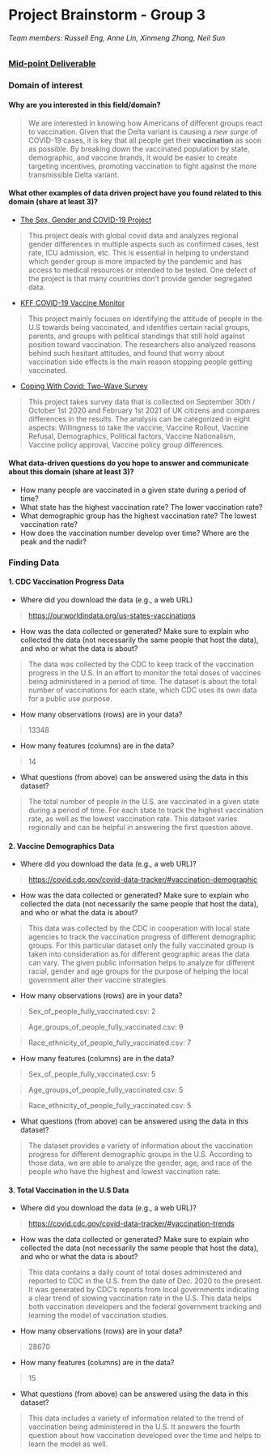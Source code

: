 # Project Brainstorm - Group 3
###### Team members: Russell Eng, Anne Lin, Xinmeng Zhang, Neil Sun 

### [Mid-point Deliverable](https://github.com/INFO-201-SUM-21/final-project-group-3/blob/fd0bf19c41fa084ab4c3c87a80dc209674203015/index.html)

### Domain of interest
#### Why are you interested in this field/domain?
> We are interested in knowing how Americans of different groups react to vaccination. Given that the Delta variant is causing a *new surge* of COVID-19 cases, it is key that all people get their **vaccination** as soon as possible. By breaking down the vaccinated population by state, demographic, and vaccine brands, it would be easier to create targeting incentives, promoting vaccination to fight against the more transmissible Delta variant. 

#### What other examples of data driven project have you found related to this domain (share at least 3)?
- [The Sex, Gender and COVID-19 Project](https://globalhealth5050.org/the-sex-gender-and-covid-19-project/the-data-tracker/?explore=variable&variable=Vaccinations)
> This project deals with global covid data and analyzes regional gender differences in multiple aspects such as confirmed cases, test rate, ICU admission, etc. This is essential in helping to understand which gender group is more impacted by the pandemic and has access to medical resources or intended to be tested. One defect of the project is that many countries don’t provide gender segregated data.

- [KFF COVID-19 Vaccine Monitor](https://www.kff.org/coronavirus-covid-19/dashboard/kff-covid-19-vaccine-monitor-dashboard)
> This project mainly focuses on identifying the attitude of people in the U.S towards being vaccinated, and identifies certain racial groups, parents, and groups with political standings that still hold against position toward vaccination. The researchers also analyzed reasons behind such hesitant attitudes, and found that worry about vaccination side effects is the main reason stopping people getting vaccinated.

- [Coping With Covid: Two-Wave Survey](https://rpubs.com/benwansell/729135)
> This project takes survey data that is collected on September 30th / October 1st 2020 and February 1st 2021 of UK citizens and  compares differences in the results. The analysis can be categorized in eight aspects: Willingness to take the vaccine, Vaccine Rollout, Vaccine Refusal, Demographics, Political factors, Vaccine Nationalism, Vaccine policy approval, Vaccine policy group differences.

#### What data-driven questions do you hope to answer and communicate about this domain (share at least 3)?
- How many people are vaccinated in a given state during a period of time?
- What state has the highest vaccination rate? The lower vaccination rate? 
- What demographic group has the highest vaccination rate? The lowest vaccination rate?
- How does the vaccination number develop over time? Where are the peak and the nadir?

### Finding Data
#### 1. CDC Vaccination Progress Data
- Where did you download the data (e.g., a web URL)
> https://ourworldindata.org/us-states-vaccinations
- How was the data collected or generated? Make sure to explain who collected the data (not necessarily the same people that host the data), and who or what the data is about?
> The data was collected by the CDC to keep track of the vaccination progress in the U.S. In an effort to monitor the total doses of vaccines being administered in a period of time. The dataset is about the total number of vaccinations for each state, which CDC uses its own data for a public use purpose. 
- How many observations (rows) are in your data?
> 13348
- How many features (columns) are in the data?
> 14
- What questions (from above) can be answered using the data in this dataset?
> The total number of people in the U.S. are vaccinated in a given state during a period of time. For each state to track the highest vaccination rate, as well as the lowest vaccination rate. This dataset varies regionally and can be helpful in answering the first question above.  

#### 2. Vaccine Demographics Data 
- Where did you download the data (e.g., a web URL)?
> https://covid.cdc.gov/covid-data-tracker/#vaccination-demographic
- How was the data collected or generated? Make sure to explain who collected the data (not necessarily the same people that host the data), and who or what the data is about?
> This data was collected by the CDC in cooperation with local state agencies to track the vaccination progress of different demographic groups. For this particular dataset only the fully vaccinated group is taken into consideration as for different geographic areas the data can vary. The given public information helps to analyze for different racial, gender and age groups for the purpose of helping the local government alter their vaccine strategies.  
- How many observations (rows) are in your data?
> Sex_of_people_fully_vaccinated.csv: 2

> Age_groups_of_people_fully_vaccinated.csv: 9

> Race_ethnicity_of_people_fully_vaccinated.csv: 7
- How many features (columns) are in the data?
> Sex_of_people_fully_vaccinated.csv: 5

> Age_groups_of_people_fully_vaccinated.csv: 5

> Race_ethnicity_of_people_fully_vaccinated.csv: 5
- What questions (from above) can be answered using the data in this dataset?
> The dataset provides a variety of information about the vaccination progress for  different demographic groups in the U.S. According to those data, we are able to analyze the gender, age, and race of the people who have the highest and lowest vaccination rate. 

#### 3. Total Vaccination in the U.S Data
- Where did you download the data (e.g., a web URL)?
> https://covid.cdc.gov/covid-data-tracker/#vaccination-trends
- How was the data collected or generated? Make sure to explain who collected the data (not necessarily the same people that host the data), and who or what the data is about?
> This data contains a daily count of total doses administered and reported to CDC in the U.S. from the date of Dec. 2020 to the present. It was generated by CDC’s reports from local governments indicating a clear trend of slowing vaccination rate in the U.S. This data helps both vaccination developers and the federal government tracking and learning the model of vaccination studies. 
- How many observations (rows) are in your data?
> 28670
- How many features (columns) are in the data?
> 15
- What questions (from above) can be answered using the data in this dataset?
> This data includes a variety of information related to the trend of vaccination being administered in the U.S. It answers the fourth question about how vaccination developed over the time and helps to learn the model as well. 
